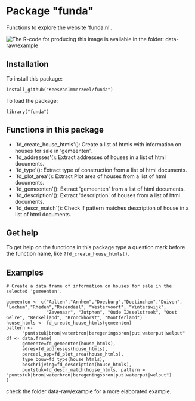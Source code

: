 # Package "funda"

<!-- badges: start -->
<!-- badges: end -->

Functions to explore the website 'funda.nl'.

![The R-code for producing this image is available in the folder: data-raw/example](https://user-images.githubusercontent.com/16401251/102477519-be5f0800-405c-11eb-8642-bee15a3a2c40.PNG)

## Installation

To install this package:

`install_github("KeesVanImmerzeel/funda")`

To load the package:

`library("funda")` 

## Functions in this package

- `fd_create_house_htmls'(): Create a list of htmls with information on houses for sale in 'gemeenten'.
- `fd_addresses'(): Extract addresses of houses in a list of html documents.
- `fd_type'(): Extract type of construction from a list of html documents.
- `fd_plot_area'(): Extract Plot area of houses from a list of html documents. 
- `fd_gemeenten'(): Extract 'gemeenten' from a list of html documents.
- `fd_description'(): Extract 'description' of houses from a list of html documents.
- `fd_descr_match'(): Check if pattern matches description of house in a list of html documents.


## Get help

To get help on the functions in this package type a question mark before the function name, like `?fd_create_house_htmls()`.

## Examples

```
# Create a data frame of information on houses for sale in the selected 'gemeenten'.

gemeenten <- c("Aalten","Arnhem","Doesburg","Doetinchem","Duiven", "Lochem","Rheden","Rozendaal", "Westervoort", "Winterswijk",
               "Zevenaar", "Zutphen", "Oude IJsselstreek", "Oost Gelre", "Berkelland", "Bronckhorst", "Montferland")
house_htmls <- fd_create_house_htmls(gemeenten)
pattern <-
      "puntstuk|bron|waterbron|beregeningsbron|put|waterput|welput"
df <- data.frame(
      gemeente=fd_gemeenten(house_htmls),
      adres=fd_addresses(house_htmls),
      perceel_opp=fd_plot_area(house_htmls),
      type_bouw=fd_type(house_htmls),
      beschrijving=fd_description(house_htmls),
      puntstuk=fd_descr_match(house_htmls, pattern = "puntstuk|bron|waterbron|beregeningsbron|put|waterput|welput")
)
```
check the folder data-raw/example for a more elaborated example.
